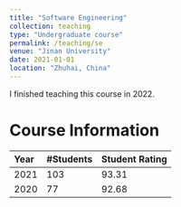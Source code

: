 ```yaml
---
title: "Software Engineering"
collection: teaching
type: "Undergraduate course"
permalink: /teaching/se
venue: "Jinan University"
date: 2021-01-01
location: "Zhuhai, China"
---
```


I finished teaching this course in 2022.

Course Information
======

| Year    | #Students | Student Rating  |
|:--------|:----------|:----------------|
| 2021    | 103       | 93.31           |
| 2020    | 77        | 92.68           |
